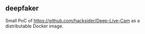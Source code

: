 ## deepfaker

Small PoC of https://github.com/hacksider/Deep-Live-Cam as a distributable Docker image.